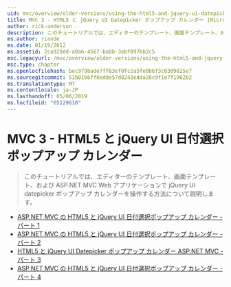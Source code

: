 ```yaml
---
uid: mvc/overview/older-versions/using-the-html5-and-jquery-ui-datepicker-popup-calendar-with-aspnet-mvc/index
title: MVC 3 - HTML5 と jQuery UI Datepicker ポップアップ カレンダー |Microsoft Docs
author: rick-anderson
description: このチュートリアルでは、エディターのテンプレート、画面テンプレート、および ASP.NET MVC Web アプリケーションで jQuery UI datepicker ポップアップ カレンダーを操作する方法について説明します。
ms.author: riande
ms.date: 01/19/2012
ms.assetid: 2ca920dd-a0a6-4567-ba8b-3ebf897bb2c5
msc.legacyurl: /mvc/overview/older-versions/using-the-html5-and-jquery-ui-datepicker-popup-calendar-with-aspnet-mvc
msc.type: chapter
ms.openlocfilehash: bec979bade7ff63ef0fc2a5fe0b6f3c0309825e7
ms.sourcegitcommit: 51b01b6ff8edde57d8243e4da28c9f1e7f1962b2
ms.translationtype: MT
ms.contentlocale: ja-JP
ms.lasthandoff: 05/06/2019
ms.locfileid: "65129610"
---
```

# <a name="mvc-3---the-html5-and-jquery-ui-datepicker-popup-calendar"></a>MVC 3 - HTML5 と jQuery UI 日付選択ポップアップ カレンダー

> このチュートリアルでは、エディターのテンプレート、画面テンプレート、および ASP.NET MVC Web アプリケーションで jQuery UI datepicker ポップアップ カレンダーを操作する方法について説明します。

- [ASP.NET MVC の HTML5 と jQuery UI 日付選択ポップアップ カレンダー - パート 1](using-the-html5-and-jquery-ui-datepicker-popup-calendar-with-aspnet-mvc-part-1.md)
- [ASP.NET MVC の HTML5 と jQuery UI 日付選択ポップアップ カレンダー - パート 2](using-the-html5-and-jquery-ui-datepicker-popup-calendar-with-aspnet-mvc-part-2.md)
- [HTML5 と jQuery UI Datepicker ポップアップ カレンダー ASP.NET MVC - パート 3](using-the-html5-and-jquery-ui-datepicker-popup-calendar-with-aspnet-mvc-part-3.md)
- [ASP.NET MVC の HTML5 と jQuery UI 日付選択ポップアップ カレンダー - パート 4](using-the-html5-and-jquery-ui-datepicker-popup-calendar-with-aspnet-mvc-part-4.md)
